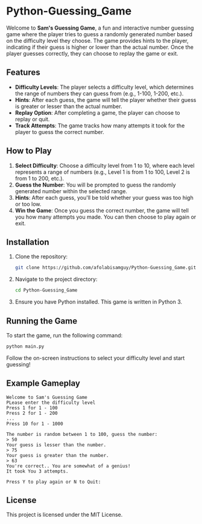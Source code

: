 # Python-Guessing_Game

Welcome to **Sam's Guessing Game**, a fun and interactive number guessing game where the player tries to guess a randomly generated number based on the difficulty level they choose. The game provides hints to the player, indicating if their guess is higher or lower than the actual number. Once the player guesses correctly, they can choose to replay the game or exit.

## Features

- **Difficulty Levels**: The player selects a difficulty level, which determines the range of numbers they can guess from (e.g., 1-100, 1-200, etc.).
- **Hints**: After each guess, the game will tell the player whether their guess is greater or lesser than the actual number.
- **Replay Option**: After completing a game, the player can choose to replay or quit.
- **Track Attempts**: The game tracks how many attempts it took for the player to guess the correct number.

## How to Play

1. **Select Difficulty**: Choose a difficulty level from 1 to 10, where each level represents a range of numbers (e.g., Level 1 is from 1 to 100, Level 2 is from 1 to 200, etc.).
2. **Guess the Number**: You will be prompted to guess the randomly generated number within the selected range.
3. **Hints**: After each guess, you'll be told whether your guess was too high or too low.
4. **Win the Game**: Once you guess the correct number, the game will tell you how many attempts you made. You can then choose to play again or exit.

## Installation

1. Clone the repository:

    ```bash
    git clone https://github.com/afolabisamguy/Python-Guessing_Game.git
    ```

2. Navigate to the project directory:

    ```bash
    cd Python-Guessing_Game
    ```

3. Ensure you have Python installed. This game is written in Python 3.

## Running the Game

To start the game, run the following command:

```bash
python main.py
```

Follow the on-screen instructions to select your difficulty level and start guessing!

## Example Gameplay

```
Welcome to Sam's Guessing Game
PLease enter the difficulty level
Press 1 for 1 - 100
Press 2 for 1 - 200
...
Press 10 for 1 - 1000

The number is random between 1 to 100, guess the number:
> 50
Your guess is lesser than the number.
> 75
Your guess is greater than the number.
> 63
You're correct.. You are somewhat of a genius!
It took You 3 attempts.

Press Y to play again or N to Quit:
```

## License

This project is licensed under the MIT License.

